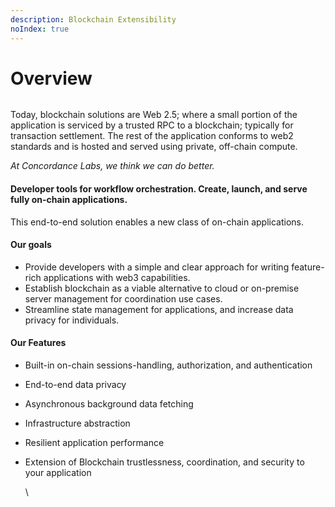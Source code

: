 ```yaml
---
description: Blockchain Extensibility
noIndex: true
---
```


# Overview

<figure><img src="../.gitbook/assets/Screenshot 2024-10-16 at 4.12.51 PM.png" alt=""><figcaption></figcaption></figure>

Today, blockchain solutions are Web 2.5; where a small portion of the application is serviced by a trusted RPC to a blockchain; typically for transaction settlement. The rest of the application conforms to web2 standards and is hosted and served using private, off-chain compute.&#x20;

_At Concordance Labs, we think we can do better._&#x20;

#### Developer tools for workflow orchestration. Create, launch, and serve fully on-chain applications.&#x20;

This end-to-end solution enables a new class of on-chain applications.&#x20;

#### Our goals

* Provide developers with a simple and clear approach for writing feature-rich applications with web3 capabilities.
* Establish blockchain as a viable alternative to cloud or on-premise server management for coordination use cases.
* Streamline state management for applications, and increase data privacy for individuals.

#### Our Features

* Built-in on-chain sessions-handling, authorization, and authentication&#x20;
* End-to-end data privacy&#x20;
* Asynchronous background data fetching&#x20;
* Infrastructure abstraction&#x20;
* Resilient application performance&#x20;
*   Extension of Blockchain trustlessness, coordination, and security to your application

    \

